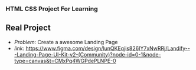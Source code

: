 ### HTML CSS Project For Learning 

## Real Project 
- *Problem*: Create a awesome Landing Page 
- *link*: https://www.figma.com/design/lunQKEqjis826IY7xNwRRj/Landify---Landing-Page-UI-Kit-v2-(Community)?node-id=0-1&node-type=canvas&t=CMxPq4WGPdePLNPE-0